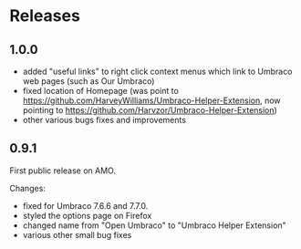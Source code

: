 # Releases

## 1.0.0

- added "useful links" to right click context menus which link to Umbraco web pages (such as Our Umbraco)
- fixed location of Homepage (was point to https://github.com/HarveyWilliams/Umbraco-Helper-Extension, now pointing to https://github.com/Harvzor/Umbraco-Helper-Extension)
- other various bugs fixes and improvements

## 0.9.1

First public release on AMO.

Changes:

- fixed for Umbraco 7.6.6 and 7.7.0.
- styled the options page on Firefox
- changed name from "Open Umbraco" to "Umbraco Helper Extension"
- various other small bug fixes
